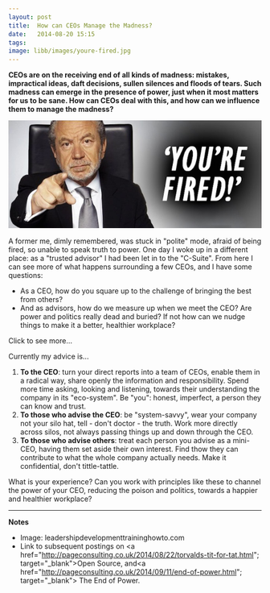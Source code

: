 ```yaml
---
layout: post
title:  How can CEOs Manage the Madness?
date:   2014-08-20 15:15
tags: 
image: libb/images/youre-fired.jpg
---
```


**CEOs are on the receiving end of all kinds of madness: mistakes, impractical ideas, daft decisions, sullen silences and floods of tears. Such madness can emerge in the presence of power, just when it most matters for us to be sane. How can CEOs deal with this, and how can we influence them to manage the madness?**

![](/libb/images/youre-fired.jpg)

A former me, dimly remembered, was stuck in "polite" mode, afraid of being fired, so unable to speak truth to power. One day I woke up in a different place: as a "trusted advisor" I had been let in to the "C-Suite". From here I can see more of what happens surrounding a few CEOs, and I have some questions: 

* As a CEO, how do you square up to the challenge of bringing the best from others? 
* And as advisors, how do we measure up when we meet the CEO? Are power and politics really dead and buried? If not how can we nudge things to make it a better, healthier workplace? 

<div id="restOfArticle" style="display:none">

I chose to focus on five companies I am currently working with. Their CEOs possess a remarkable array of accolades (including degrees, doctorates, a knighthood, a professorship) plus experience at the highest levels of government and business, across all sectors (government, charity, corporate-private, mixed public/private and trust). <br><br>

Despite differences in character, gender and culture, here are five characteristics they all display:
<ul>
<li><b>an ambition that borders on impatience</b>: as if time is running out, they are driven to scale up and deliver ever more impact and at faster pace </li>
<li><b>a chameleon-like range</b>: to wear the exact face or clothes required at different moments: the company conference, press conference, top team awayday, or with top-level visitor or general public. They will pounce on those who attempt to lie or evade the truth.</li>
<li><b>trying to spread responsibility</b>: taking the spotlight off them, towards getting more done collectively</li>
<ll><b>admitting to their limitations</b>:(thankfully) realising they are not all-seeing, all-knowing or omnipotent</li> 
<li><b>attracting a court of colleagues</b> (including COOs, top team and wider staff) continually chewing over the question: is the CEO inspiring, supporting their efforts or noticing them</li>
</ul>

What is their impact? These CEOs can produce applause, awe, quiet appreciation, a tear in the eye, also grumbles and gaping disbelief at their "mad", "damaging" and "counter-productive" behaviour. But how does it feel in their shoes? 

They take advantage of off-the-record moments to speak candidly (sometimes at great length!), and for feedback "from someone who sees things I can't see". I find it less difficult to give this straight now that I know they despise cover-ups. I am prepared to tell unpopular truths, and I have learned to separate my factual observations from strong feelings, of frustration and over-confidence, I may be picking up from them. <br><br>

In our personal chats a CEO reflects: “Everybody wants a piece of you, like you're a magician giving out potions". And in a public forum with a top team and the CEO catches my eye with the signal "my position is unspeakably exposed, and I'm in your hands!". Sometimes you can only return a look that says "I'll give it my besy shot", because there are things that can't be said.<br><br>

We know that power is less centralised today, but does that mean the end of politics, deference or hierarchy? No, far from it. One thing I keep in mind is <b>advisors can never be really objective</b>. The CEO's colleagues are cosseting and managing us to influence the top: they give us time, they listen, show what they want us to see, test things for approval and send us away with their messages. But how could we make these strange politics less toxic?

</div>
<a onclick="showMoreOrLess(this,'restOfArticle');">Click to see more...</a>

Currently my advice is... <br>

1. <b>To the CEO</b>: turn your direct reports into a team of CEOs, enable them in a radical way, share openly the information and responsibility. Spend more time asking, looking and listening, towards their understanding the company in its "eco-system". Be "you": honest, imperfect, a person they can know and trust.
2. <b>To those who advise the CEO</b>: be "system-savvy", wear your company not your silo hat, tell - don't doctor - the truth. Work more directly across silos, not always passing things up and down through the CEO.
3. <b>To those who advise others</b>: treat each person you advise as a mini-CEO, having them set aside their own interest. Find thow they can contribute to what the whole company actually needs. Make it confidential, don't tittle-tattle.

What is your experience? Can you work with principles like these to channel the power of your CEO, reducing the poison and politics, towards a happier and healthier workplace?

__________________
<b>Notes</b>  

* Image: leadershipdevelopmenttraininghowto.com
* Link to subsequent postings on <a href="http://pageconsulting.co.uk/2014/08/22/torvalds-tit-for-tat.html"; target="_blank">Open Source</a>, and<a href="http://pageconsulting.co.uk/2014/09/11/end-of-power.html"; target="_blank"> The End of Power</a>. 



